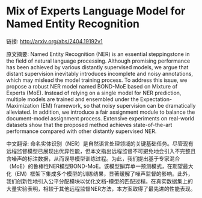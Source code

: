 # Mix of Experts Language Model for Named Entity Recognition

链接: http://arxiv.org/abs/2404.19192v1

原文摘要:
Named Entity Recognition (NER) is an essential steppingstone in the field of
natural language processing. Although promising performance has been achieved
by various distantly supervised models, we argue that distant supervision
inevitably introduces incomplete and noisy annotations, which may mislead the
model training process. To address this issue, we propose a robust NER model
named BOND-MoE based on Mixture of Experts (MoE). Instead of relying on a
single model for NER prediction, multiple models are trained and ensembled
under the Expectation-Maximization (EM) framework, so that noisy supervision
can be dramatically alleviated. In addition, we introduce a fair assignment
module to balance the document-model assignment process. Extensive experiments
on real-world datasets show that the proposed method achieves state-of-the-art
performance compared with other distantly supervised NER.

中文翻译:
命名实体识别（NER）是自然语言处理领域的关键基础任务。尽管现有远程监督模型已展现出优异性能，但本文指出远程监督不可避免地会引入不完整且含噪声的标注数据，从而误导模型训练过程。为此，我们提出基于专家混合（MoE）的鲁棒性NER模型BOND-MoE。该模型摒弃单一预测模式，在期望最大化（EM）框架下集成多个模型的训练结果，显著缓解了噪声监督的影响。此外，我们创新性地引入公平分配模块以优化文档-模型的匹配过程。在真实数据集上的大量实验表明，相较于其他远程监督NER方法，本方案取得了最先进的性能表现。
